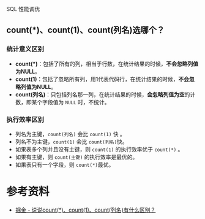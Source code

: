 SQL 性能调优

## count(*)、count(1)、count(列名)选哪个？

### 统计意义区别

* **count(*)**：包括了所有的列，相当于行数，在统计结果的时候，**不会忽略列值为NULL**。
* **count(1)**：包括了忽略所有列，用1代表代码行，在统计结果的时候，**不会忽略列值为NULL**。
* **count(列名)**：只包括列名那一列，在统计结果的时候，**会忽略列值为空**的计数，即某个字段值为 `NULL` 时，不统计。

### 执行效率区别

* 列名为主键，`count(列名)` 会比 `count(1)` 快 。
* 列名不为主键，`count(1)` 会比 `count(列名)`快。
* 如果表多个列并且没有主键，则 `count(1)` 的执行效率优于 `count(*)` 。
* 如果有主键，则 `count(主键)` 的执行效率是最优的。
* 如果表只有一个字段，则 `count(*)`最优。

# 参考资料

* [掘金 - 说说count(*)、count(1)、count(列名)有什么区别？](https://juejin.cn/post/6854573219089907720)